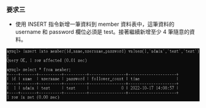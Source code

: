 ### 要求三
- 使⽤ INSERT 指令新增⼀筆資料到 member 資料表中，這筆資料的 username 和 password 欄位必須是 test。接著繼續新增⾄少 4 筆隨意的資料。

![image](https://github.com/SaraChen1020/wehelp_assignment/blob/main/week-5/screenshot/3-1.png)